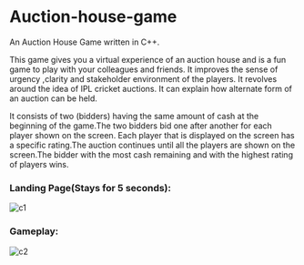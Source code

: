 # Auction-house-game
An Auction House Game written in C++.

This game gives you a virtual experience of an auction house and is a fun game to play with your colleagues and friends. It improves the sense of urgency ,clarity and stakeholder environment  of the players. It revolves around the idea of IPL cricket auctions. It can explain how alternate form of an auction can be held.

It consists of two (bidders) having the same amount of cash at the beginning of the game.The two bidders bid one after another for each player shown on the screen. Each player that is displayed on the screen has a specific rating.The auction continues until all the players are shown on the screen.The bidder with the most cash remaining and with the highest rating of players wins.


### Landing Page(Stays for 5 seconds):
![c1](https://user-images.githubusercontent.com/48662097/54502297-e8e3d480-494f-11e9-8cdb-01cc077c762d.png)



### Gameplay:
![c2](https://user-images.githubusercontent.com/48662097/54502302-eed9b580-494f-11e9-868e-27bd9b0c37c1.png)
